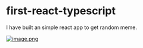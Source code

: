 # first-react-typescript

I have built an simple react app to get random meme.

[![image.png](https://i.postimg.cc/nh14sqQV/image.png)](https://postimg.cc/HrVcRc2F)
